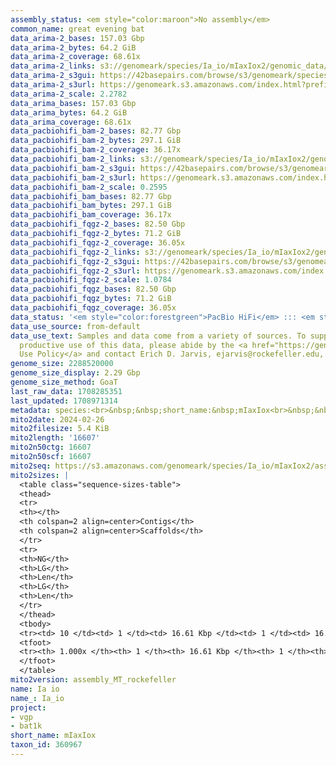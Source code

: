 ```yaml
---
assembly_status: <em style="color:maroon">No assembly</em>
common_name: great evening bat
data_arima-2_bases: 157.03 Gbp
data_arima-2_bytes: 64.2 GiB
data_arima-2_coverage: 68.61x
data_arima-2_links: s3://genomeark/species/Ia_io/mIaxIox2/genomic_data/arima/<br>
data_arima-2_s3gui: https://42basepairs.com/browse/s3/genomeark/species/Ia_io/mIaxIox2/genomic_data/arima/
data_arima-2_s3url: https://genomeark.s3.amazonaws.com/index.html?prefix=species/Ia_io/mIaxIox2/genomic_data/arima/
data_arima-2_scale: 2.2782
data_arima_bases: 157.03 Gbp
data_arima_bytes: 64.2 GiB
data_arima_coverage: 68.61x
data_pacbiohifi_bam-2_bases: 82.77 Gbp
data_pacbiohifi_bam-2_bytes: 297.1 GiB
data_pacbiohifi_bam-2_coverage: 36.17x
data_pacbiohifi_bam-2_links: s3://genomeark/species/Ia_io/mIaxIox2/genomic_data/pacbio_hifi/<br>
data_pacbiohifi_bam-2_s3gui: https://42basepairs.com/browse/s3/genomeark/species/Ia_io/mIaxIox2/genomic_data/pacbio_hifi/
data_pacbiohifi_bam-2_s3url: https://genomeark.s3.amazonaws.com/index.html?prefix=species/Ia_io/mIaxIox2/genomic_data/pacbio_hifi/
data_pacbiohifi_bam-2_scale: 0.2595
data_pacbiohifi_bam_bases: 82.77 Gbp
data_pacbiohifi_bam_bytes: 297.1 GiB
data_pacbiohifi_bam_coverage: 36.17x
data_pacbiohifi_fqgz-2_bases: 82.50 Gbp
data_pacbiohifi_fqgz-2_bytes: 71.2 GiB
data_pacbiohifi_fqgz-2_coverage: 36.05x
data_pacbiohifi_fqgz-2_links: s3://genomeark/species/Ia_io/mIaxIox2/genomic_data/pacbio_hifi/<br>
data_pacbiohifi_fqgz-2_s3gui: https://42basepairs.com/browse/s3/genomeark/species/Ia_io/mIaxIox2/genomic_data/pacbio_hifi/
data_pacbiohifi_fqgz-2_s3url: https://genomeark.s3.amazonaws.com/index.html?prefix=species/Ia_io/mIaxIox2/genomic_data/pacbio_hifi/
data_pacbiohifi_fqgz-2_scale: 1.0784
data_pacbiohifi_fqgz_bases: 82.50 Gbp
data_pacbiohifi_fqgz_bytes: 71.2 GiB
data_pacbiohifi_fqgz_coverage: 36.05x
data_status: '<em style="color:forestgreen">PacBio HiFi</em> ::: <em style="color:forestgreen">Arima</em>'
data_use_source: from-default
data_use_text: Samples and data come from a variety of sources. To support fair and
  productive use of this data, please abide by the <a href="https://genome10k.soe.ucsc.edu/data-use-policies/">Data
  Use Policy</a> and contact Erich D. Jarvis, ejarvis@rockefeller.edu, with any questions.
genome_size: 2288520000
genome_size_display: 2.29 Gbp
genome_size_method: GoaT
last_raw_data: 1708285351
last_updated: 1708971314
metadata: species:<br>&nbsp;&nbsp;short_name:&nbsp;mIaxIox<br>&nbsp;&nbsp;name:&nbsp;Ia&nbsp;io<br>&nbsp;&nbsp;taxon_id:&nbsp;360967<br>&nbsp;&nbsp;common_name:&nbsp;great&nbsp;evening&nbsp;bat<br>&nbsp;&nbsp;order:<br>&nbsp;&nbsp;&nbsp;&nbsp;name:&nbsp;Chiroptera<br>&nbsp;&nbsp;family:<br>&nbsp;&nbsp;&nbsp;&nbsp;name:&nbsp;Vespertilionidae<br>&nbsp;&nbsp;individuals:<br>&nbsp;&nbsp;-&nbsp;mIaxIox1<br>&nbsp;&nbsp;genome_size:&nbsp;2288520000<br>&nbsp;&nbsp;genome_size_method:&nbsp;GoaT<br>&nbsp;&nbsp;project:&nbsp;[&nbsp;vgp&nbsp;,&nbsp;bat1k&nbsp;]<br>
mito2date: 2024-02-26
mito2filesize: 5.4 KiB
mito2length: '16607'
mito2n50ctg: 16607
mito2n50scf: 16607
mito2seq: https://s3.amazonaws.com/genomeark/species/Ia_io/mIaxIox2/assembly_MT_rockefeller/mIaxIox2.MT.20240226.fasta.gz
mito2sizes: |
  <table class="sequence-sizes-table">
  <thead>
  <tr>
  <th></th>
  <th colspan=2 align=center>Contigs</th>
  <th colspan=2 align=center>Scaffolds</th>
  </tr>
  <tr>
  <th>NG</th>
  <th>LG</th>
  <th>Len</th>
  <th>LG</th>
  <th>Len</th>
  </tr>
  </thead>
  <tbody>
  <tr><td> 10 </td><td> 1 </td><td> 16.61 Kbp </td><td> 1 </td><td> 16.61 Kbp </td></tr><tr><td> 20 </td><td> 1 </td><td> 16.61 Kbp </td><td> 1 </td><td> 16.61 Kbp </td></tr><tr><td> 30 </td><td> 1 </td><td> 16.61 Kbp </td><td> 1 </td><td> 16.61 Kbp </td></tr><tr><td> 40 </td><td> 1 </td><td> 16.61 Kbp </td><td> 1 </td><td> 16.61 Kbp </td></tr><tr style="background-color:#cccccc;"><td> 50 </td><td> 1 </td><td style="background-color:#ff8888;"> 16.61 Kbp </td><td> 1 </td><td style="background-color:#ff8888;"> 16.61 Kbp </td></tr><tr><td> 60 </td><td> 1 </td><td> 16.61 Kbp </td><td> 1 </td><td> 16.61 Kbp </td></tr><tr><td> 70 </td><td> 1 </td><td> 16.61 Kbp </td><td> 1 </td><td> 16.61 Kbp </td></tr><tr><td> 80 </td><td> 1 </td><td> 16.61 Kbp </td><td> 1 </td><td> 16.61 Kbp </td></tr><tr><td> 90 </td><td> 1 </td><td> 16.61 Kbp </td><td> 1 </td><td> 16.61 Kbp </td></tr><tr><td> 100 </td><td> 1 </td><td> 16.61 Kbp </td><td> 1 </td><td> 16.61 Kbp </td></tr></tbody>
  <tfoot>
  <tr><th> 1.000x </th><th> 1 </th><th> 16.61 Kbp </th><th> 1 </th><th> 16.61 Kbp </th></tr>
  </tfoot>
  </table>
mito2version: assembly_MT_rockefeller
name: Ia io
name_: Ia_io
project:
- vgp
- bat1k
short_name: mIaxIox
taxon_id: 360967
---
```

